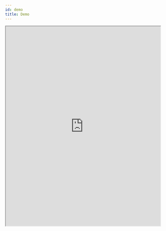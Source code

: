 ```yaml
---
id: demo
title: Demo
---
```


<iframe src="https://stackblitz.com/github/mattwilson1024/ngx-url-state/tree/develop/demo?embed=1&file=src/app/characters/characters-page/characters-page.component.ts&view=preview" width="100%" height="650px"></iframe>